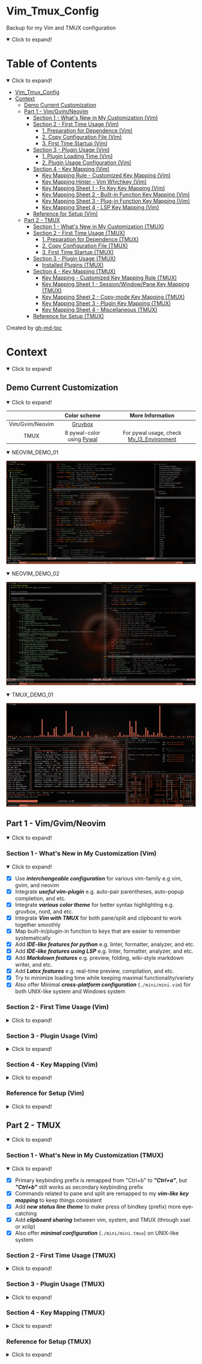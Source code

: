 # Vim_Tmux_Config
Backup for my Vim and TMUX configuration

<details open>
<summary>Click to expand!</summary>

# Table of Contents
<details open>
<summary>Click to expand!</summary>

* [Vim_Tmux_Config](#vim_tmux_config)
* [Context](#context)
   * [Demo Current Customization](#demo-current-customization)
   * [Part 1 - Vim/Gvim/Neovim](#part-1---vimgvimneovim)
      * [Section 1 - What's New in My Customization (Vim)](#section-1---whats-new-in-my-customization-vim)
      * [Section 2 - First Time Usage (Vim)](#section-2---first-time-usage-vim)
         * [1. Preparation for Dependence (Vim)](#1-preparation-for-dependence-vim)
         * [2. Copy Configuration File (Vim)](#2-copy-configuration-file-vim)
         * [3. First Time Startup (Vim)](#3-first-time-startup-vim)
      * [Section 3 - Plugin Usage (Vim)](#section-3---plugin-usage-vim)
         * [1. Plugin Loading Time (Vim)](#1-plugin-loading-time-vim)
         * [2. Plugin Usage Configuration (Vim)](#2-plugin-usage-configuration-vim)
      * [Section 4 - Key Mapping (Vim)](#section-4---key-mapping-vim)
         * [Key Mapping Rule - Customized Key Mapping (Vim)](#key-mapping-rule---customized-key-mapping-vim)
         * [Key Mapping Hinter - Vim Whichkey (Vim)](#key-mapping-hinter---vim-whichkey-vim)
         * [Key Mapping Sheet 1 - Fn Key Key Mapping (Vim)](#key-mapping-sheet-1---fn-key-key-mapping-vim)
         * [Key Mapping Sheet 2 - Built-in Function Key Mapping (Vim)](#key-mapping-sheet-2---built-in-function-key-mapping-vim)
         * [Key Mapping Sheet 3 - Plug-in Function Key Mapping (Vim)](#key-mapping-sheet-3---plug-in-function-key-mapping-vim)
         * [Key Mapping Sheet 4 - LSP Key Mapping (Vim)](#key-mapping-sheet-4---lsp-key-mapping-vim)
      * [Reference for Setup (Vim)](#reference-for-setup-vim)
   * [Part 2 - TMUX](#part-2---tmux)
      * [Section 1 - What's New in My Customization (TMUX)](#section-1---whats-new-in-my-customization-tmux)
      * [Section 2 - First Time Usage (TMUX)](#section-2---first-time-usage-tmux)
         * [1. Preparation for Dependence (TMUX)](#1-preparation-for-dependence-tmux)
         * [2. Copy Configuration File (TMUX)](#2-copy-configuration-file-tmux)
         * [3. First Time Startup (TMUX)](#3-first-time-startup-tmux)
      * [Section 3 - Plugin Usage (TMUX)](#section-3---plugin-usage-tmux)
         * [Installed Plugins (TMUX)](#installed-plugins-tmux)
      * [Section 4 - Key Mapping (TMUX)](#section-4---key-mapping-tmux)
         * [Key Mapping - Customized Key Mapping Rule (TMUX)](#key-mapping---customized-key-mapping-rule-tmux)
         * [Key Mapping Sheet 1 - Session/Window/Pane Key Mapping (TMUX)](#key-mapping-sheet-1---sessionwindowpane-key-mapping-tmux)
         * [Key Mapping Sheet 2 - Copy-mode Key Mapping (TMUX)](#key-mapping-sheet-2---copy-mode-key-mapping-tmux)
         * [Key Mapping Sheet 3 - Plugin Key Mapping (TMUX)](#key-mapping-sheet-3---plugin-key-mapping-tmux)
         * [Key Mapping Sheet 4 - Miscellaneous (TMUX)](#key-mapping-sheet-4---miscellaneous-tmux)
      * [Reference for Setup (TMUX)](#reference-for-setup-tmux)

Created by [gh-md-toc](https://github.com/ekalinin/github-markdown-toc)

</details>

# Context
<details open>
<summary>Click to expand!</summary>

## Demo Current Customization
<details open>
<summary>Click to expand!</summary>

|                 | Color scheme                                                     | More Information                                                                           |
| :-------------: | :--------------------------------------------------------------: | :----------------------------------------------------------------------------------------: |
| Vim/Gvim/Neovim | [Gruvbox](https://github.com/morhetz/gruvbox)                    |                                                                                            |
| TMUX            | 8 pywal-color using [Pywal](https://github.com/dylanaraps/pywal) | For pywal usage, check [My_I3_Environment](https://github.com/JordanWu1997/I3_Sway_Config) |

<details open>
<summary>NEOVIM_DEMO_01</summary>

![alt text](./demo/NEOVIM_DEMO_01.png "Title")

</details>

<details open>
<summary>NEOVIM_DEMO_02</summary>

![alt text](./demo/NEOVIM_DEMO_02.png "Title")

</details>

<details open>
<summary>TMUX_DEMO_01</summary>

![alt text](./demo/TMUX_DEMO_01.png "Title")

</details>
</details>

## Part 1 - Vim/Gvim/Neovim
<details open>
<summary>Click to expand!</summary>

### Section 1 - What's New in My Customization (Vim)
<details open>
<summary>Click to expand!</summary>

- [x] Use **_interchangeable configuration_** for various vim-family e.g vim, gvim, and neovim
- [x] Integrate **_useful vim-plugin_** e.g. auto-pair parentheses, auto-popup completion, and etc.
- [x] Integrate **_various color theme_** for better syntax highlighting e.g. gruvbox, nord, and etc.
- [x] Integrate **_Vim with TMUX_** for both pane/split and clipboard to work together smoothly
- [x] Map built-in/plugin-in function to keys that are easier to remember systematically
- [x] Add **_IDE-like features for python_** e.g. linter, formatter, analyzer, and etc.
- [x] Add **_IDE-like features using LSP_** e.g. linter, formatter, analyzer, and etc.
- [x] Add **_Markdown features_** e.g. preview, folding, wiki-style markdown writer, and etc.
- [x] Add **_Latex features_** e.g. real-time preview, compilation, and etc.
- [x] Try to minimize loading time while keeping maximal functionality/variety
- [x] Also offer Minimal **_cross-platform configuration_** (`./mini/mini.vim`) for both UNIX-like system and Windows system

</details>

### Section 2 - First Time Usage (Vim)
<details>
<summary>Click to expand!</summary>

#### 1. Preparation for Dependence (Vim)

1. Common Requirement
- __Git__ [for plugin installation]
    ```bash
    #\ For Fedora
    dnf install git
    ```
- __Curl__ [for plugin manager setup]
    ```bash
    #\ For Fedora
    dnf install curl
    ```

2. Requirement for Diverse Vim
- __Vim__
    - version >= __7.0__
    - clipboard option is on (+clipboard) [for sharing system clipboard]
    - python3 option is on (+python3/dyn) [for python completion]
    ```bash
    #\ Check vim version and other options
    vim --version
    ```
- __Gvim__
    - version >= __7.0__
    - gvim already shipped with clipboard and python3 options
    ```bash
    #\ Check gvim version and other options
    vim --version
    ```
- __Neovim__
    - version >= __0.4__
    - neovim already shipped with clipboard and python3 options
    ```bash
    #\ Check nvim version and other options
    nvim --version
    ```
3. Requirement for Python Completion
- __ipython__ (version >= __7.20__) [python consoler]
    ```bash
    #\ Python3
    pip install ipython
    ```
- __jedi__ for jedi [python code analyzer]
    ```bash
    #\ Python3
    pip install jedi
    ```
- __pynvim__ for deoplete neovim plugin usage [python code analyzer]
    ```bash
    #\ Python3
    pip install pynvim
    ```

4. Requirements for Basic Latex Compilation
- __texlive__ [latex suite]
    ```bash
    #\ For Fedora
    dnf install texlive-scheme-basic
    ```

5. Requirements for Latex/Markdown Viewer
- __Web browser with markdown extension__ (e.g. google-chrome, Firefox, and etc.) [for markdown preview]
    ```bash
    #\ For Fedora
    dnf install firefox
    ```
- __PDF viewer__ (e.g. zathura, Okular) [for latex preview]
    ```bash
    #\ For Fedora
    dnf install zathura*
    ```

#### 2. Copy Configuration File (Vim)
- __Vim/Gvim__
    1. copy `vimrc` to `$HOME` (current user's home)
    2. rename `vimrc` to `.vimrc`
    ```bash
    cp vimrc $HOME/.vimrc
    ```
- __Neovim__
    1. copy `vimrc` to `$HOME/.config/nvim` (create one if not exists)
    2. rename `vimrc` to `init.vim`
    ```bash
    mkdir -p $HOME/.config/nvim
    cp vimrc $HOME/.config/nvim/init.vim
    ```

#### 3. First Time Startup (Vim)
- Following installation should start automatically at the first time startup
    1. vim-plug (plug manager) installation via __curl__
        - If not working, try manually install vim-plug (also within this repository)
            ```bash
            #For vim/gvim
            cp -r vim/autoload $HOME/.vim
            #For neovim
            cp -r vim/autoload $HOME/.config/nvim
            ```
    2. vim plugin installation via __vim-plug__
        - If not working, try manually install vim-Plug
            ```bash
            #In vim command line mode
            :Pluginstall
            ```

</details>

### Section 3 - Plugin Usage (Vim)
<details>
<summary>Click to expand!</summary>

#### 1. Plugin Loading Time (Vim)
- Enable too much plugins may slow down your vim. You can check your loading time with following command
- For managing plugins enable/disable, see next section (Plugin usage configuration)
```bash
#For vim/gvim
vim --startuptime /tmp/startup.log FILE_TO_TEST +q && vim /tmp/startup.log
#For neovim
vim --startuptime /tmp/startup.log FILE_TO_TEST +q && vim /tmp/startup.log
```

#### 2. Plugin Usage Configuration (Vim)
for more details, check sections in vimrc

- Plugin usage can be configured in the first section of vimrc
    ```vim
    " ============================================================================
    " Vim and Neovim settings
    " ============================================================================
    " Select vim-plug to load, set GUI color (real color) support, and etc.
    " Assign 0 to disable plug option
    ```
- Detect using neovim or not (automatic detection)
    - Neovim is better for loading tons of plugins
    - Neovim configuration path is different from vim
    - If using vim, `vim-hug-neovim-rpc` plug will be loaded to bridge vim and neovim
    ```vim
    " Use vim or neovim (Auto-detect)
    let USING_NEOVIM = has('nvim')
    let USING_VIM = !USING_NEOVIM
    ```
- Check if using vim 8.0 or higher
    - If vim version is less than 8.0, some function is not available (e.g. terminal)
    - Required for
        - [Built-in] terminal mode
        - [Plug-in] vim-polyglot (multi-language support)
        - [Plug-in] ale (multi-languages syntax highlight)
    ```vim
    " Check if vim version >= 8.0 (also for neovim >= 0.5)
    let USING_VIM8 = 1
    ```
- Customize vim color scheme
    - For fancy symbol support, nerd font is needed (check https://github.com/ryanoasis/nerd-fonts )
    - For pywal theme support, pywal is needed (check https://github.com/dylanaraps/pywal ),
      also remember to change the directory path to your $HOME/.cache/wal
    ```vim
    " Customize vim theme (Include colorscheme and statusline)
    let USING_CUSTOMIZED_THEME = 1
    " Fancy symbols (Mainly affect lightline and nerdtree icon)
    let USING_FANCY_SYMBOLS = 1
    " Wal theme support (Xresources colortheme support, check pywal)
    "let USING_WAL_THEME = isdirectory('/home/jordankhwu/.cache/wal')
    let USING_WAL_THEME = 0
    ```
- Extra vim-plug
    - Extra plug for productivity (or enhance vim-built in function)
    - Including
        - [Plug-in] goyo (distraction-free editor)
        - [Plug-in] limelight (light-off with goyo)
        - [Plug-in] vim-startify (start page for empty buffer)
        - [Plug-in] vimwiki (markdown wiki in vim)
        - [Plug-in] yankring (clipboard history)
        - [Plug-in] vim-peekaboo (vim register viewer/manager)
        - [Plug-in] vim-markbar (vim mark viewer/manager)
        - [Plug-in] vim-easymotion (physical movement)
        - [Plug-in] AutoComplPop (auto completion pop-up)
        - [Plug-in] FixedTaskList (find TODO tag in vim)
        - [Plug-in] vim-hexokinase (hex color code color highlight support)
    ```vim
    " Extra vim-plug (Include easymotion, yankring, autocolpop, and etc.)
    let USING_EXTRA_PLUG = 1
    ```
- Coding tool vim-plug
    - Tools for coding, git, language syntax highlight
    - Including
        - [Plug-in] vim-polyglot (multi-language support)
        - [Plug-in] ale (multi-language syntax highlight)
        - [Plug-in] neoformat (code formatter)
        - [Plug-in] rainbow (pair bracket highlight)
        - [Plug-in] indentLine (indent line indicator)
        - [Plug-in] vim-indent-guides (indent highlight)
        - [Plug-in] vim-indent-object (add indent object to vim)
        - [Plug-in] vim-visual-multi (multiple cursors)
        - [Plug-in] vim-fugitive (git toolbox)
        - [Plug-in] vim-gitgutter (git diff highlight)
    ```vim
    " Coding tools vim-plug (Include syntax support, git function, and etc.)
    let USING_CODING_TOOL_PLUG = 1
    ```
- Python completion vim-plug
    - Tools for python completion
    - Requirements must be satisfied (check python completion preparation at the first session)
    - Including
        - [Plug-in] nvim-yarp (yet another remote plugin framework for neovim)
        - [Plug-in] vim-hug-neovim-rpc (plugin bridge from neovim to vim)
        - [Plug-in] deoplete-jedi (python completion)
        - [Plug-in] jedi-vim (definition and feature finder)
    ```vim
    " Python Completion (Use deoplete and jedi, neovim is recommended to be used)
    let USING_PYTHON_COMPLETION = 1
    " Python that used to install jedi, pynvim and python packages for completion
    let PYTHON_FOR_COMPLETION = '/usr/bin/python'
    ```
- Python skeleton file
    - Add preset python skeleton file for new created `.py` python file
    - If you use different skeleton file, please change `s:PYTHON_SKELETON` variable
    ```vim
    " Add python skeleton file for new created .py python file
    let USING_PYTHON_SKELETON = 1
    " Python Skeleton file
    let s:PYTHON_SKELETON = '$HOME/Desktop/Vim_Tmux_Config/share/skeleton.py'
    ```
- GUI support
    - Functions for external GUI software
    - Requires
        - Latex previewer
        - Markdown previewer
    ```vim
    " Support of external GUI software (e.g. Okular, Google-chrome, and etc.)
    let USING_GUI_SOFTWARE = 1
    " Web browser for markdown preview
    let WEBBROWSER = 'brave-browser'
    ```

</details>

### Section 4 - Key Mapping (Vim)
<details>
<summary>Click to expand!</summary>

#### Key Mapping Rule - Customized Key Mapping (Vim)
<details open>
<summary>Click to expand!</summary>

> _1. Key Mapping should not be much different from the original VIM_
- To make life easier instead of filled up with bloated key mapping
> _2. Every function (motion) should start with a leader key for most of time_
- To prevent conflict with built-in hotkey or other program hotkeys
- In this configuration, leader key is __SPACE__ key
> 3. _Key mapping should be related to the name of the function_
- Make it easier to remember or connect with configuration
- e.g. "wrap toggle" function is mapped to `[Space]`+`[w]`+`[p]`

</details>

#### Key Mapping Hinter - Vim Whichkey (Vim)
<details open>
<summary>Click to expand!</summary>

- Most leader key related key mapping is mapped by which-key plugins which will show useful hints when leader key
and following keys are pressed. Table below includes some frequently used key mappings.

| `[LK]` + | Function    | Description     |
| :------: | :---------: | :-------------: |
| `a`      | Arg         | Built-in arg    |
| `b`      | Buffer      | Built-in buffer |
| `c`      | Commenter   | Commenter       |
| `d`      | Diff        | Built-in diff   |
| `e`      | Ale         | Linter          |
| `f`      | Fzf         | File-browser    |
| `g`      | Git         | Git             |
| `m`      | Mark/Manual | Built-in mark   |
| `p`      | Python      | Python          |
| `s`      | Spell       | Built-in spell  |
| `t`      | Tab         | Built-in tab    |
| `w`      | Vim-wiki    | Note-taking     |
| `y`      | Yank        | Yank manager    |
| `s`+`l`  | Statusline  | Status line     |
| `c`+`s`  | Colorscheme | Color scheme    |

</details>

#### Key Mapping Sheet 1 - Fn Key Key Mapping (Vim)
<details>
<summary>Click to expand!</summary>

1. Function Key Key Mapping

| VIM-Mode | Key Mapping      | Function                        | Description                      | Note                                              |
| :------: | :--------------: | :-----------------------------: | :------------------------------: | :-----------------------------------------------: |
| N/V      | `[F1]`           | Vim help page                   | Vim help page (help.txt)         | Built-in function                                 |
| N/V      | `[F3]`           | Toggle NerdTree                 | On/Off NerdTree plugin           |                                                   |
| N/V      | `[LK]`+`[F3]`    | NerdTree current file           | Show current file location       |                                                   |
| N/V      | `[F4]`           | Toggle Tagbar                   | On/Off Tagbar plugin             |                                                   |
| N/V      | `[LK]`+`[F4]`    | Markdown/Latex previewer        | Open external Viewer             | Only for .md or .tex file                         |
| N/V      | (`[LK]`)+`[F5]`  | Toggle (Rel)/Abs line number    | On/Off rel/abs line number       |                                                   |
| N/V      | `[F6]`           | Toggle fold column (short-4)    | On/Off fold column (short-4)     | For easier code fold visualization                |
| N/V      | `[LK]`+`[F6]`    | Toggle fold column (long-8)     | On/Off fold column (long-8)      | For easier code fold visualization                |
| N/V      | `[F7]`           | Toggle show line border         | On/Off highlight 79th character  | VIM recommends at most 78 characters for one line |
| N/V      | `[LK]`+`[F7]`    | Toggle show line border         | On/Off highlight 79th column     | VIM recommends at most 78 characters for one line |
| N/V      | `[F8]`           | Toggle highlight comment        | On/Off highlight code comment    | Assign brighter color to comment to highlight it  |
| N/V      | `[LK]`+`[F8]`    | Toggle highlight fold           | On/Off highlight  vim fold       | Assign brighter color to comment to highlight it  |
| N/V      | `[F9]`           | Toggle indent highlight (line)  | On/Off indent highlight (line)   |                                                   |
| N/V      | `[LK]`+`[F9]`    | Toggle indent highlight (block) | On/Off indent highlight (block)  |                                                   |
| N/V      | (`[LK]`)+`[F10]` | (Load)/Save vim layout          | Load/Save vim layout             | Including pane split, folds, and etc.             |
| N/V      | (`[LK]`)+`[F11]` | (Off)/On synchronized cursor    | Off/On synchronized cursor       | Need to execute in every panes to synchronize     |
| N/V      | (`[LK]`)+`[F12]` | (Exit)/Enter terminal mode      | Exit/Enter terminal mode         |                                                   |

</details>

#### Key Mapping Sheet 2 - Built-in Function Key Mapping (Vim)
<details>
<summary>Click to expand!</summary>

1. Arg/Buffer/Tab Key Mapping

| VIM-Mode | Key Mapping                    | Function                        | Description                | Note                                               |
| :------: | :----------------------------: | :-----------------------------: | :------------------------: | :------------------------------------------------: |
| N/V      | `[LK]`+`[b]`+`[a/d/e]`         | Add/Delete/Edit new buffer      | Add/Delete/Edit new buffer | Here b for (b)uffer. Edit action will switch focus |
| N/V      | `[LK]`+`[b]`+`[n/p]`           | Go to next/prev buffer          | Go to next/prev buffer     |                                                    |
| N/V      | `[LK]`+`[a]`+`[a/d/e]`         | Add/Delete/Edit current to args | Add/Delete current to args | Here a for (a)rg. Edit action will switch focus    |
| N/V      | `[LK]`+`[a]`+`[n/p]`           | Go to next/prev arg             | Go to next/prev arg        |                                                    |
| N/V      | `[LK]`+`[t]`+`[a/d/e]`         | Add/Delete/Edit new tab         | Add/Delete new tab         | Here f for (t)ab. Edit action will switch focus    |
| N/V      | `[LK]`+`[t]`+`[n/p]`           | Go to next/prev tab             | Go to next/prev tab        |                                                    |
| N/V      | `[LK]`+`[t]`+`[Shift]`+`[n/p]` | Move tab to next/prev tab       | Move tab to next/prev tab  |                                                    |

2. Split/Window Key Mapping

| VIM-Mode | Key Mapping                          | Function                          | Description                        | Note                                                        |
| :------: | :----------------------------------: | :-------------------------------: | :--------------------------------: | :---------------------------------------------------------: |
| N/V      | `[Ctrl]`+`[w]`+`[s/v]`               | Add new split Horizontal/Vertical | Add new split Horizontal/Vertical  |                                                             |
| N/V      | `[Ctrl]`+`[h/j/k/l]`                 | Move between vim splits           | Move between splits (L/D/U/R)      | With plugin, you can move between TMUX panes and VIM splits |
| N/V      | `[Ctrl]`+`[w]`+`[h/j/k/l]`           | Move between vim splits           | Move between splits (L/D/U/R)      |                                                             |
| N/V      | `[Ctrl]`+`[w]`+`[Shift]`+`[h/j/k/l]` | Move current split (L/D/U/R)      | Move current split (L/D/U/R)       |                                                             |
| N/V      | `[Ctrl]`+`[w]`+`[Shift]`+`[t]`       | Move current split to new tab     | Move current split to new tab      |                                                             |
| N/V      | `[Alt]`+`[h/j/k/l]`                  | Resize current split size         | Resize current split size          |                                                             |
| N/V      | `[Ctrl]`+`[w]`+`[=]`                 | Re-split splits equally           | Re-split splits equally            | Here =(equal sign) for equally split                        |
| N/V      | `[LK]`+`[r]`+`[1/2]`                 | Resize current split to 10/20rows | Resize current split to 10/20 rows | For VIM terminal pane resize                                |

3. Code Folding Key Mapping

| VIM-Mode | Key Mapping             | Function                     | Description                              | Note         |
| :------: | :---------------------: | :--------------------------: | :--------------------------------------: | :----------: |
| N/V      | (`[LK]`)+`[F10]`        | Load/Save layout and folding | Load/Save current split and code folding |              |
| N/V      | `[z]`+`[k/j]`           | Go to Prev/Next folding      | Go to Prev/Next folding                  | Vim built-in |
| N/V      | `[z]`+`[o/c]`           | Open/Close current folding   | Open/Close current folding               | Vim built-in |
| N/V      | `[z]`+`[Shift]`+`[r/m]` | Show/Close all foldings      | Show/Close all foldings                  | Vim built-in |
| V        | `[Shift]`+`[k/j]`       | Move selection block up/down | Move selection block up/down             |              |

4. Diff Mode Key Mapping

| VIM-Mode | Key Mapping          | Function                           | Description                        | Note                                        |
| :------: | :------------------: | :--------------------------------: | :--------------------------------: | :-----------------------------------------: |
| N/V      | `[LK]`+`[d]`+`[s/v]` | Add diff split Horizontal/Vertical | Add diff split Horizontal/Vertical |                                             |
| N/V      | `[Lk]`+`[d]`+`[j/k]` | Jump to next/prev diff             | Jump to next/prev diff             |                                             |
| N/V      | `[Lk]`+`[d]`+`[g]`   | Get diff from neighbor pane        | Get diff from neighbor pane        | Recommend to use with visual mode selection |
| N/V      | `[Lk]`+`[d]`+`[p]`   | Put diff to neighbor pane          | Put diff to neighbor pane          | Recommend to use with visual mode selection |
| N/V      | `[Lk]`+`[d]`+`[u]`   | Update diff                        | Update diff                        |                                             |

5. Spell Mode Key Mapping

| VIM-Mode | Key Mapping              | Function                                   | Description                                | Note                              |
| :------: | :----------------------: | :----------------------------------------: | :----------------------------------------: | :-------------------------------: |
| N/V      | `[LK]`+`[s]`+`[l]`       | Toggle spell mode                          | Toggle spell mode                          | Here sl for (s)pel(l)             |
| N/V      | `[LK]`+`[s]`+`[j/k]`     | Jump to next/prev bad word                 | Jump to prev/next bad word                 |                                   |
| N/V      | `[LK]`+`[s]`+`[a]`+`[g]` | Add word to good word list spell mode      | Add word to good word list spell mode      | Here a for (a)dd, g for (g)ood    |
| N/V      | `[LK]`+`[s]`+`[r]`+`[g]` | Remove word from good word list spell mode | Remove word from good word list spell mode | Here r for (r)emove, g for (g)ood |
| N/V      | `[LK]`+`[s]`+`[a]`+`[b]` | Add word to bad word list spell mode       | Add word to bad word list spell mode       | Here a for (a)dd, b for (b)ad     |
| N/V      | `[LK]`+`[s]`+`[r]`+`[b]` | Remove word from bad word list spell mode  | Remove word from bad word list spell mode  | Here r for (r)emove, b for (b)ad  |

6. Quickfix/Location List Key Mapping

| VIM-Mode | Key Mapping              | Function                                | Description                                 | Note                                 |
| :------: | :----------------------: | :-------------------------------------: | :-----------------------------------------: | :----------------------------------: |
| N        | `[LK]`+`[q/e]`+`[g]`     | call built-in vimgrep/lvimgrep function | search like grep and store results in lists |                                      |
| N        | `[LK]`+`[q/e]`+`[o]`     | toggle quickfix/location list pane      | toggle quickfix/location list pane          | built-in: copen/cclose, lopen/lclose |
| N        | `[LK]`+`[q/e]`+`[j/k]`   | go to next/prev quickfix/location item  | go to next/prev quickfix/location item      | built-in: cnext/cprev, lnext/lprev   |
| N        | `[LK]`+`[q]`+`[d]`       | call cdo for items in quickfix list     | call cdo for items in quickfix list         | like argdo, bdo for args and buffers |

7. Miscellaneous Function Key Mapping

| VIM-Mode | Key Mapping          | Function                          | Description                       | Note                                       |
| :------: | :------------------: | :-------------------------------: | :-------------------------------: | :----------------------------------------: |
| I        | `[k]`+`[j]`          | Esc (escape form insert mode)     | Esc (escape form insert mode)     |                                            |
| N/V      | `[Shift]`+`[k]`      | Search current word in manual     | Search current word in manual     |                                            |
| N/V      | `[Alt]`+`[/]`        | Toggle search highlight           | On/Off search highlight           |                                            |
| N/V      | `[LK]`+`[w]`+`[p]`   | Toggle line wrap                  | On/Off line wrap                  | Here wp for (w)ra(p)                       |
| N/V      | `[LK]`+`[c]`+`[l]`   | Toggle list characters show-up    | On/Off list characters show-up    | Here cl for (c)haracter (l)ist             |
| N/V      | `[LK]`+`[m]`+`[k]`   | Show all vim marks                | Show all vim marks                | Here mk for (m)ar(k)                       |
| N/V      | `[LK]`+`[r]`+`[r]`   | Show all vim registers            | Show all vim registers            | Here re for (r)egiste(r)                   |
| N/V      | `[LK]`+`[a]`+`[b]`   | Show all vim abbreviates          | Show all vim abbreviates          | Here ab for (a)(b)breviate                 |
| N/V      | `[LK]`+`[c]`+`[h/v]` | Toggle Horizontal/Vertical cursor | On/Off Horizontal/Vertical cursor |                                            |
| N/V      | `[LK]`+`[g]`+`[o/i]` | Show all cursor jump              | Show all cursor jump              | `[g/Ctrl]`+`[o/i]` jump backwards/forwards |
| N/V      | `[LK]`+`[g]`+`[;/,]` | Show all file change              | Show all file change              | `[g]`+`[;/,]` go to earlier/later change   |

</details>

#### Key Mapping Sheet 3 - Plug-in Function Key Mapping (Vim)
<details>
<summary>Click to expand!</summary>

1. File/Code Browsing Key Mapping
- Note: Fzf is needed for file browsing

| VIM-Mode | Key Mapping                     | Function                              | Description                           | Note                                    |
| :------: | :-----------------------------: | :-----------------------------------: | :-----------------------------------: | :-------------------------------------: |
| N/V      | `[F3]`                          | Nerdtree Current Files                | Show current file location            |                                         |
| N/V      | `[LK]`+`[F3]`                   | Toggle Nerdtree                       | On/Off NerdTree plugin                |                                         |
| N        | `[s/v]`                         | Open file in split/vsplit pane        | Open file in split/vsplit pane        | In NERDTree pane                        |
| N        | (`[Shift]`)+`[t]`               | Open file in new tab (silently)       | Open file in new tab (silently)       | In NERDTree pane                        |
| N        | `[g]`+`[s/v]`                   | Preview file in split/vsplit pane     | Preview file in split/vsplit pane     | In NERDTree pane                        |
| N        | `[c]`+`[d]`                     | Change pwd to selected location       | Change pwd to selected location       | In NERDTree pane                        |
| N        | `[Shift]`+`[c]`+`[Shift]`+`[d]` | Change tree root to selected location | Change tree root to selected location | In NERDTree pane                        |
| N        | (`[Shift]`)+`[o/x]`             | Open/Close folds (recursively)        | Open/Close folds (recursively)        | In NERDTree pane                        |
| N/V      | `[LK]`+`[u]`+`[t]`              | Toggle Undotree                       | On/Off Undotree (visualizer) plugin   | Vim built-in undotree visualizer        |
| N/V      | `[LK]`+`[F4]`                   | Toggle Tagbar                         | On/Off Tagbar plugin                  |                                         |
| N        | `[p]`                           | Preview tags within Tagbar            | Preview tags within Tagbar            | In Tagbar pane                          |
| N        | `[d]`                           | Show definition of tags               | Show definition of tags               | In Tagbar pane                          |
| N        | `[o]`                           | Toggle folds                          | Toggle folds                          | In Tagbar pane                          |
| N        | `[LK]`+`[f]`+`[f]`+`[s]`        | List files under input directory      | List files under input directory      |                                         |
| N        | `[LK]`+`[f]`+`[l]`+`[c]`        | Locate files matched input            | Locate files matched input name       | Use system locate command               |
| N        | `[LK]`+`[f]`+`[r]`+`[g]`        | Find files with input pattern         | Find files matched input pattern      | Use system ripgrep command              |
| N        | `[LK]`+`[f]`+`[f]`+`[t]`        | Select file type for current file     | Select file type for current file     |                                         |
| N        | `[LK]`+`[f]`+`[c]`+`[d]`        | Show all command in vim now　         | Show all command in vim now           | 　                                      |
| N        | `[LK]`+`[f]`+`[n]`+`[m]`        | Show all normal mode mapping          | Show all normal mode mapping          |                                         |
| N        | `[LK]`+`[f]`+`[h]`+`[t]`        | Show all helptags in vim-help         | Show all helptags in vim-help         |                                         |
| N        | `[LK]`+`[f]`+`[q]`+`[f]`        | Show build-in quickfix list           | Show build-in quickfix list           | vim quickfix list                       |
| N        | `[LK]`+`[f]`+`[l]`+`[l]`        | Show build-in location list           | Show build-in location list           | vim location list                       |
| N        | `[LK]`+`[f]`+`[c]`+`[l]`        | Show build-in change list             | Show build-in change list             | `./vim/patch/fzf_patch.vim` is required |
| N        | `[LK]`+`[f]`+`[j]`+`[l]`        | Show build-in jump list               | Show build-in jump list               | `./vim/patch/fzf_patch.vim` is required |

2. Python Coding Key Mapping
- Note: Jedi is needed for python code analysis (Check https://github.com/davidhalter/jedi )
- Note: All below functions only work in .py files

| VIM-Mode | Key Mapping                  | Function                      | Description                       | Note                            |
| :------: | :--------------------------: | :---------------------------: | :-------------------------------: | :-----------------------------: |
| N/V      | `[Shift]`+`[k]`              | Search current word in doc    | Search current word in python doc |                                 |
| N/V      | `[LK]`+`[p]`+`[n]`           | Find current word occurrences | Find current word occurrences     | Here p for (p)ython             |
| N/V      | `[LK]`+`[p]`+`[a]`           | Find current word assignment  | Find current word assignment      |                                 |
| N/V      | `[LK]`+`[p]`+`[d]`           | Show current word definition  | Show current word definition      |                                 |
| N/V      | `[LK]`+`[p]`+`[m]`           | Show current word init.py     | Show current word init.py         |                                 |
| N/V      | `[LK]`+`[p]`+`[Shift]`+`[m]` | Show input module init.py     | Show input module init.py         |                                 |
| N        | `[LK]`+`[p]`+`[i]`           | Run import module formatter   | Run isort formatter (for modules) | isort needs to be installed     |
| N        | `[LK]`+`[p]`+`[y]`           | Run code formatter            | Run yapf formatter (for formats)  | pyment needs to be installed    |
| N/V      | `[LK]`+`[p]`+`[t]`+`[d]`     | Run pyment (default: reST)    | Run pyment (default: reST)        | pyment needs to be installed    |
| N/V      | `[LK]`+`[p]`+`[t]`+`[g]`     | Run pyment (google)           | Run pyment (google style)         | pyment needs to be installed    |
| N/V      | `[LK]`+`[p]`+`[t]`+`[j]`     | Run pyment (javadoc)          | Run pyment (javadoc style)        | pyment needs to be installed    |
| N/V      | `[LK]`+`[p]`+`[t]`+`[n]`     | Run pyment (numpydoc)         | Run pyment (numpydoc style)       | pyment needs to be installed    |
| N/V      | `[LK]`+`[p]`+`[b]`           | Insert pdb trace start        | Insert pdb trace start            | pdb is python built-in debugger |
| N/V      | `[LK]`+`[p]`+`[Shift]`+`[b]` | Run pdb in new terminal pane  | Run pdb in new terminal pane      | pdb is python built-in debugger |

3. Miscellaneous Function Key Mapping
- Useful tool (Note: startup by default)

| VIM-Mode | Key Mapping                        | Function                        | Description                           | Note                      |
| :------: | :--------------------------------: | :-----------------------------: | :-----------------------------------: | :-----------------------: |
| N/V      | `[LK]`+`[c]`+`[c/y]`               | Comment (and copy) current line | Comment (and copy) current line       | NerdCommenter             |
| N/V      | `[LK]`+`[c]`+`[u]`                 | Uncomment current line          | Uncomment current line                | NerdCommenter             |
| N/V      | `[LK]`+`[Shift]`+`["]`             | Select vim pane                 | Select vim pane in tabs and splits    | vim-choosewin             |
| N/V      | `[LK]`+`[z]`                       | Toggle maximize current split   | On/Off maximize current split         | vim-maximizer             |
| N/V      | `[Ctrl]`+`[w]`+`[z]`               | Toggle maximize current split   | On/Off maximize current split         | vim-maximizer             |
| N/V      | `[y]`+`[s]`+`[a]`+`[w]`+`["]`      | Add wrapped quotation/bracket   | From word to "word"                   | vim-surrounder            |
| N/V      | `[d]`+`[s]`+`[a]`+`[w]`+`["]`      | Del wrapped quotation/bracket   | From "word" to word                   | vim-surrounder            |
| N/V      | `[c]`+`[s]`+`[']`+`["]`            | Change quotation/bracket        | From 'word' to "word"                 | vim-surrounder            |
| N/V/I    | `[LK]`+`[`]`                       | Toggle auto-completion pop-up   | On/Off auto-completion pop-up         | autocomplpop              |
| N/V/I    | `[Alt]`+`[']`                      | Toggle auto-pair                | On/Off auto-pair quotation/bracket    | auto-pairs                |
| N/V/I    | `[Alt]`+`[;]`                      | Jump to next pairs              | Jump to next paired quotation/bracket | auto-pairs                |
| I        | `[Alt]`+`[w]`                      | Auto-pair fastwrap              | Auto-pair fastwrap current pairs      | Example: ()test -> (test) |
| N/V      | `[LK]`+`[c]`+`[w]`                 | Highlight current word          | Highlight current word and its twins  | vim-current-word          |
| N        | `[LK]`+`[w]`+`[Shift]`+`[i]`       | Open vimwiki index page         | Open vimwiki index page               | vimwiki                   |
| N        | `[LK]`+`[w]`+`[d]`+`[Shift]`+`[i]` | Open vimwiki diary index page   | Open vimwiki diary index page         | vimwiki                   |

- Extra plug (Note: "let using_extra_plug = 1" must be set in vimrc)

| VIM-Mode | Key Mapping        | Function                     | Description                  | Note           |
| :------: | :----------------: | :--------------------------: | :--------------------------: | :------------: |
| N        | `[LK]`+`[h/j/k/l]` | Quick move in four direction | Quick move in four direction | vim-easymotion |
| N        | `[LK]`+`[/]`       | Search and then move         | Search and then move         | vim-easymotion |
| N/V      | `[LK]`+`[y]`+`[s]` | Show yank history            | Show yank history            | yankring       |
| N/V      | `[y]`+`[n/p]`      | Paste next/prev clipped item | Paste next/prev clipped item | yankring       |
| N/V      | `[LK]`+`[g]`+`[y]` | Distraction-free mode        | Distraction-free mode        | goyo           |

- Coding tool (Note: "let using_coding_tool_plug = 1" must be set in vimrc)

| VIM-Mode | Key Mapping                           | Function                        | Description                                        | Note                                                          |
| :------: | :-----------------------------------: | :-----------------------------: | :------------------------------------------------: | :-----------------------------------------------------------: |
| N        | `[Alt]`+`[n]`                         | Enter visual-multi mode         | Enter visual-multi mode with selected word         | Press n to next word; q to ignore word, Q to erase word mark  |
| N        | `[Alt]`+`[a]`                         | Enter visual-multi mode         | Enter visual-multi mode with all selected word     | Press n to next word; q to ignore word, Q to erase word mark  |
| N        | `[Alt]`+`[Shift]`+`[j/k]`             | Add vertical multi-cursor       | Enter visual-multi mode and add vertical cursor    |                                                               |
| N/V      | `[LK]`+`[e]`+`[l]`                    | Toggle ALE                      | On/Off ALE                                         | Enabled at startup for code files. Here e for al(e)           |
| N/V      | `[LK]`+`[e]`+`[j/k]`                  | Go to Next/Prev ALE linter hint | Go to Next/Prev ALE linter hint                    | Here e for al(e)                                              |
| N/V      | `[LK]`+`[g]`+`[g]`                    | Toggle GitGutter                | On/Off GitGutter                                   | Disabled at startup                                           |
| N/V      | `[LK]`+`[g]`+`[h]`+`[s/l/n]`          | Toggle GitGutter highlight      | Toggle GitGutter highlight symbol/line/line number |                                                               |
| N/V      | `[LK]`+`[g]`+`[j/k]`                  | Go to Next/Prev git hunks       | Go to Next/Prev git hunks                          | Hunk means changed block                                      |
| N/V      | `[LK]`+`[g]`+`[Shift]`+`[p]`          | Hunk preview (before changed)   | Hunk preview (before changed)                      | Here p for (p)review                                          |
| N/V      | `[LK]`+`[g]`+`[Shift]`+`[f]`          | Fold all unchanged lines        | Fold all unchanged lines                           |                                                               |
| N/V      | `[LK]`+`[g]`+`[Shift]`+`[a]`          | Stage current hunk              | Stage current hunk (git add)                       | Here a for git (a)dd                                          |
| N/V      | `[LK]`+`[g]`+`[Shift]`+`[r]`          | Restore current hunk            | Restore current hunk (git restore)                 | Here r for git (r)estore                                      |
| N/V      | `[LK]`+`[g]`+`[s]`                    | Show status of current git repo | Show status of current git repo             | Here s for git (s)tatus                                       |
| N/V      | `[LK]`+`[g]`+(`[Shift]`)+`[d]`        | Git diff (all) unstaged files   | Git diff (all) unstaged files                      |                                                               |
| N/V      | `[LK]`+`[g]`+(`[Shift]`)+`[a]`        | Git add (all) unstaged files    | Git add (all) unstaged files                       |                                                               |
| N/V      | `[LK]`+`[g]`+(`[Shift]`)+`[c]`        | Git commit (all) staged files   | Git commit (all) staged files                      |                                                               |
| N/V      | `[LK]`+`[g]`+`[Shift]`+`[b]`          | Git blame current file          | Git blame current file                             |                                                               |

</details>

#### Key Mapping Sheet 4 - LSP Key Mapping (Vim)

<details>
<summary>Click to expand!</summary>

- LSP server management

| VIM-Mode | Key Mapping              | Function                  | Description                                   | Note                                         |
| :------: | :----------------------: | :-----------------------: | :-------------------------------------------: | :------------------------------------------: |
| N        | `[LK]`+`[s]`             | Show LSP server status    | Show LSP server status                        |                                              |
| N        | `[LK]`+`[Shift]`+`[m]`   | Manage LSP server         | Manage LSP server (install, remove, and etc.) |                                              |
| N        | `[LK]`+`[Shift]`+`[i]`   | Install LSP server        | Install LSP server for current filetype       |                                              |
| N        | `[LK]`+`[Shift]`+`[e/d]` | Enable/Disable LSP server | Enable/Disable LSP server                     | LSP is disabled by default to save resources |
| N        | `[LK]`+`[Shift]`+`[s/r]` | Stop/Reload LSP server    | Stop/Reload LSP server                        |                                              |
| N        | `[LK]`+`[f]`             | Run LSP formatter         | Run LSP formatter                             |                                              |

- LSP server tool

| VIM-Mode | Key Mapping        | Function                              | Description                                | Note                               |
| :------: | :----------------: | :-----------------------------------: | :----------------------------------------: | :--------------------------------: |
| N        | `[LK]`+`[e]`+`[e]` | Send LSP diagnostics to location list | Send LSP diagnostics to location list      |                                    |
| N        | `[LK]`+`[r]`+`[e]` | Rename variable across current file   | Rename current word across current file    |                                    |
| N        | `[Shift]`+`[k]`    | Show information in a hovering window | Show information in a hovering window      | Same as `[Shift]`+`[k]` in vim     |
| N        | `[[\]]`+`[g]`      | Go to previous/next LSP diagnostic    | Go to previous/next LSP diagnostic         | Includes warnings, errors and etc. |
| N        | `[g]`+`[d]`        | Go to current word definition         | Go to current word definition              |                                    |
| N        | `[g]`+`[i]`        | Go to current word implementation     | Go to current word implementation          | Not supported for python           |
| N        | `[g]`+`[t]`        | Go to current word type definition    | Go to current word type definition         | Not supported for python           |
| N        | `[g]`+`[r]`        | Find current word references          | Find current word references (occurrences) | Results are saved to quickfix list |
| N        | `[g]`+`[/]`        | Symbol search                         | Search variable, function, and etc.        |                                    |

</details>
</details>

### Reference for Setup (Vim)
<details>
<summary>Click to expand!</summary>

- http://fisadev.github.io/fisa-vim-config/
- http://nadypan.blogspot.com/2014/01/vim-fold.html
- http://www.viemu.com/a_vi_vim_graphical_cheat_sheet_tutorial.html
- https://ahuigo.github.io/b/vim/vim-var#/
- https://blog.gtwang.org/useful-tools/how-to-use-vim-as-a-hex-editor/
- https://factorpad.com/tech/vim-cheat-sheet.html#structure
- https://gist.github.com/EinfachToll/9071573
- https://github.com/amix/vimrc/blob/master/vimrcs/basic.vim
- https://github.com/junegunn/vim-plug
- https://github.com/learnbyexample/vim_reference/blob/master/vim_reference_guide.md
- https://github.com/mhinz/vim-galore
- https://github.com/ryanoasis/nerd-fonts/
- https://github.com/sbdchd/Neoformat
- https://github.com/shengjunlin/vimrc
- https://github.com/wsdjeg/vim-galore-zh_cn
- https://github.com/yangyangwithgnu/use_vim_as_ide
- https://krehwell.com/blog/Open%20Markdown%20Previewer%20Through%20Vim
- https://learnbyexample.github.io/curated_resources/vim.html
- https://learnvimscriptthehardway.stevelosh.com/chapters/24.html
- https://vim.rtorr.com/
- https://vim.wikia.com/wiki/Disable_beeping
- https://vimtricks.com/p/50-useful-vim-commands/
- https://www.youtube.com/watch?v=E-ZbrtoSuzw&t=1s

</details>
</details>

## Part 2 - TMUX
<details open>
<summary>Click to expand!</summary>

### Section 1 - What's New in My Customization (TMUX)
<details open>
<summary>Click to expand!</summary>

- [x] Primary keybinding prefix is remapped from "Ctrl+b" to **_"Ctrl+a"_**, but **_"Ctrl+b"_** still works as secondary keybinding prefix
- [x] Commands related to pane and split are remapped to my **_vim-like key mapping_** to keep things consistent
- [x] Add **_new status line theme_** to make press of bindkey (prefix) more eye-catching
- [x] Add **_clipboard sharing_** between vim, system, and TMUX (through xsel or xclip)
- [x] Also offer **_minimal configuration_** (`./mini/mini.tmux`) on UNIX-like system

</details>

### Section 2 - First Time Usage (TMUX)
<details>
<summary>Click to expand!</summary>

#### 1. Preparation for Dependence (TMUX)

1. Common Requirement
- __Git__ [for TMUX plugin manager setup]
```bash
#For Fedora
dnf install git
```
- __Powerline__ [powerline support for TMUX status line ]
```bash
#\ For Fedora
dnf install powerline
dnf install tmux-powerline
```

#### 2. Copy Configuration File (TMUX)
- version >= __2.0__
```bash
#Check TMUX version
tmux -V
```

1. Copy Configuration File
- __TMUX__
    1. copy `tmux.conf` to $HOME (current user's home)
    2. rename `tmux.conf` to `.tmux.conf`
    ```bash
    cp tmux.conf $HOME/.tmux.conf
    ```

#### 3. First Time Startup (TMUX)
- At first time startup, we need to install TMUX plugin manager, load configuration file and install plugins
    1. TMUX plugin manager (TPM) installation
    ```bash
    #In terminal
    git clone https://github.com/tmux-plugins/tpm $HOME/.tmux/plugins/tpm
    ```
    2. Load configuration file
    ```bash
    #Open TMUX in terminal
    tmux
    #In TMUX, press ctrl+b to enter command mode
    #In command mode
    source-file ~/.tmux.conf
    ```
    3. Install plugins
        - Press "Ctrl+Space", then "I"
        - Plugin manager should start installation automatically

</details>

### Section 3 - Plugin Usage (TMUX)
<details>
<summary>Click to expand!</summary>

#### Installed Plugins (TMUX)
- [Plug-in] tmux-prefix-highlight (prefix/mode indicator for status line)
- [Plug-in] tmux-pop (flash when change focus to different pane)
- [Plug-in] tmux-sidebar (nerdtree-like file tree for TMUX)
- [Plug-in] tmux-sessionist (make create/kill session ability easier to use)
- [Plug-in] tmux-resurrect (save TMUX layout, and restore after restart TMUX)
- [Plug-in] tmux-continuum (auto-save, auto-load for tmux-resurrect)
- [Plug-in] vim-tmux-navigator (move between vim and tmux pane seamlessly)
- [Plug-in] tmux-copycat (enhanced TMUX search)
- [Plug-in] tmux-yank (share TMUX clipboard with system clipboard)
- [Plug-in] tmux-open (open TMUX context easily in TMUX copy mode)
- [Plug-in] tmux-logging (logging and screen capturing for TMUX)
- [Plug-in] tmux-transient-status (TMUX statusline auto-hiding)

</details>

### Section 4 - Key Mapping (TMUX)
<details>
<summary>Click to expand!</summary>

#### Key Mapping - Customized Key Mapping Rule (TMUX)
<details open>
<summary>Click to expand!</summary>

> _1. Key mapping should not be much different from the original TMUX_
- To make life easier instead of filled up with bloated key mapping
> _2. Key mapping should start with bindkey_
- Though more keys is needed, but this can prevent key conflict with other applications
> _3. Key mapping of operations for pane/window/session should only differ by prefix_
- To make it consistent for pane/window/session within this TMUX configuration
    - e.g. go to last pane/window/session should be mapped to `[BK]`+`NONE`/`[SHIFT]`/`[Alt]`+`[grave]`
    - e.g. select pane/window/session should be mapped to `[BK]`+`NONE`/`[SHIFT]`/`[Alt]`+`[q]`

</details>

#### Key Mapping Sheet 1 - Session/Window/Pane Key Mapping (TMUX)
<details open>
<summary>Click to expand!</summary>

- Session

| TMUX-Mode | Key Mapping              | Function                         | Description                        | Note                                                   |
| :-------: | :----------------------: | :------------------------------: | :--------------------------------: | :----------------------------------------------------: |
| Normal    | `[BK]`+`[Shift]`+`[4]`   | Rename current session           | Rename current session             | `[$]`                                                  |
| Normal    | `[BK]`+`[s]`             | Show all TMUX sessions           | Show all TMUX sessions             |                                                        |
| Normal    | `[BK]`+`[Alt`+`[c]`      | Create new session               | Create new session                 | tmux-sessionist                                        |
| Normal    | `[BK]`+`[Alt]`+`[x]`     | Kill current session             | Kill current session               | tmux-sessionist; Default key is `[BK]`+`[&]`           |
| Normal    | `[BK]`+`[Shift]`+`[9/0]` | Move to prev/next session        | Move to prev/next session          | `(` / `)`                                              |
| Normal    | `[BK]`+`[Alt]`+`[q]`     | Switch to last session           | Switch to last session             | tmux-sesionist; Default key is `[BK]`+`[Shift]`+`[l]`  |
| Normal    | `[BK]`+`[k/j]`           | Move to prev/next session        | Move to prev/next session          |                                                        |
| Normal    | `[BK]`+`[Alt]`+`[t]`     | Merge session to another session | Move all window to another session |                                                        |

- Window

| TMUX-Mode | Key Mapping                     | Function                         | Description                     | Note                                  |
| :-------: | :-----------------------------: | :------------------------------: | :-----------------------------: | :-----------------------------------: |
| Normal    | `[BK]`+`[Number]`               | Move to window (number)          | Move to window (number)         |                                       |
| Normal    | `[BK]`+`[Shift]`+`[q]`          | Move to window index             | Move to window index            | Default key is `[BK]`+`[']`           |
| Normal    | `[BK]`+`[,]`                    | Rename current window            | Rename current session          |                                       |
| Normal    | `[BK]`+`[w]`                    | Show all windows                 | Show all windows                |                                       |
| Normal    | `[BK]`+`[Shift]`+`[c]`          | Create new window                | Create new window               | Default key is `[BK]`+`[c]`           |
| Normal    | `[BK]`+`[Shift]`+`[x/7]`        | Kill current window              | Kill current window             | Default key is `[BK]`+`[Shift]`+`[7]` |
| Normal    | `[BK]`+`[Ctrl]`+`[Shift]`+`[x]` | Kill all other windows           | Kill all other windows          |                                       |
| Normal    | `[BK]`+`[Shift]`+`[Backtick]`   | Switch to last window            | Switch to last window           | Default key is `[BK]`+`[l]`           |
| Normal    | `[BK]`+`[h/l]`                  | Move to next/prev window         | Move to next/prev window        |                                       |
| Normal    | `[BK]`+`[Shift]`+`[h/l]`        | Swap window to prev/next window  | Swap window to prev/next window |                                       |

- Pane

| TMUX-Mode | Key Mapping                | Function                              | Description                           | Note                                                              |
| :-------: | :------------------------: | :-----------------------------------: | :-----------------------------------: | :---------------------------------------------------------------: |
| Normal    | `[BK]`+`[Tab]`             | Show all panes                        | Show all panes                        |                                                                   |
| Normal    | `[BK]`+`[Shift]`+`[5]`     | Split pane horizontally               | Split pane horizontally               | Default key is `[BK]`+`[Shift]`+`[5]` (`[%]`)                     |
| Normal    | `[BK]`+`[Shift]`+`[']`     | Split pane vertically                 | Split pane vertically                 | Default key is `[BK]`+`[Shift]`+`[']` (`["]`)                     |
| Normal    | `[BK]`+`[Shift]`+`[\]`     | Split pane horizontally (full window) | Split pane horizontally (full window) | `[Shift]`+`[\]` just \| for horizontal split                      |
| Normal    | `[BK]`+`[Shift]`+`[-]`     | Split pane vertically (full window)   | Split pane vertically (full window)   | `[Shift]`+`[-]` just _ for vertical split                         |
| Normal    | `[BK]`+`[q/']`             | Move to pane (number)                 | Move to pane (number)                 | Pane number shows on pane                                         |
| Normal    | `[Ctrl]`+`[h/j/k/l]`       | Move to pane (L/D/U/R)                | Move to pane (L/D/U/R)                | vim-tmux-navigator                                                |
| Normal    | `[BK]`+`[t]`+`[h/v]`       | Move marked pane to current window    | Move marked pane to current window    | tmux-sessionist; pane to move must be marked (`[BK]`+`[m]`) first |
| Normal    | `[BK]`+`[Backtick]`        | Switch to last pane                   | Switch to last pane                   | Default key is `[BK]`+`[;]`                                       |
| Normal    | `[BK]`+`[Shift]`+`[j/k]`   | Swap pane to prev/next pane           | Swap pane to prev/next pane           |                                                                   |
| Normal    | `[BK]`+`[Space]`           | Toggle pane layout                    | Toggle pane layout                    |                                                                   |
| Normal    | `[BK]`+`[Alt]`+`[h/j/k/l]` | Resize pane in (L/D/U/R) direction    | Resize pane in (L/D/U/R) direction    |                                                                   |

</details>

#### Key Mapping Sheet 2 - Copy-mode Key Mapping (TMUX)
<details open>
<summary>Click to expand!</summary>

| TMUX-Mode | Key Mapping            | Function                      | Description                   | Note                               |
| :-------: | :--------------------: | :---------------------------: | :---------------------------: | :--------------------------------: |
| Normal    | `[BK]`+`[[]`           | Enter copy mode               | Enter copy mode               |                                    |
| Normal    | `[BK]`+`[]]`           | Paste selected contents       | Paste selected contents       |                                    |
| Normal    | `[BK]`+`[Shift]`+`[3]` | Show all buffer list          | Show all buffer list          | `[#]`                              |
| Normal    | `[BK]`+`[=]`           | Paste from buffer list        | Paste from buffer list        | press `[e]` to edit with `$EDITOR` |
| Normal    | `[BK]`+`[/]`           | Search and select pattern     | Search and select pattern     | tmux-copy-cat                      |
| Normal    | `[BK]`+`[Shift]`+`[t]` | Show time in copy mode        | Show time in copy mode        |                                    |
| Copy      | `[v/Space]`            | Start selection               | Start selection               | TMUX built-in clock                |
| Copy      | `[Ctrl]`+`[v]`         | Vim-like block selection      | Vim-like block selection      |                                    |
| Copy      | `[Shift]`+`[v]`        | Vim-like line selection       | Vim-like line selection       |                                    |
| Copy      | `[y]`                  | Vim-like yank selected region | Vim-like yank selected region |                                    |
| Copy      | `[q/Enter]`            | Quit copy mode                | Quit copy mode                |                                    |

</details>

#### Key Mapping Sheet 3 - Plugin Key Mapping (TMUX)
<details open>
<summary>Click to expand!</summary>

| TMUX-Mode | Key Mapping            | Function                      | Description                               | Note           |
| :-------: | :--------------------: | :---------------------------: | :---------------------------------------: | :------------: |
| Normal    | `[BK]`+`[Shift]`+`[i]` | Install plugins               | Install plugins                           | tpm            |
| Normal    | `[BK]`+`[Shift]`+`[u]` | Update plugins                | Update plugins                            | tpm            |
| Normal    | `[BK]`+`[Shift]`+`[i]` | Uninstall plugins             | Uninstall plugins                         | tpm            |
| Normal    | `[BK]`+`[F3]`          | Sidebar file-tree             | Sidebar file-tree                         | tmux-sidebar   |
| Normal    | `[BK]`+`[Alt]`+`[s/r]` | Save/Load current session     | Save/Load current session                 | tmux-resurrect |
| Normal    | `[BK]`+`[Alt]`+`[d]`   | Search for digit              | Enter copy mode and search for digit      | tmux-copycat   |
| Normal    | `[BK]`+`[Alt]`+`[f]`   | Search for file               | Enter copy mode and search for file       | tmux-copycat   |
| Normal    | `[BK]`+`[Alt]`+`[g]`   | Search for git                | Enter copy mode and search for git        | tmux-copycat   |
| Normal    | `[BK]`+`[Alt]`+`[v]`   | Search for hash value         | Enter copy mode and search for hash value | tmux-copycat   |
| Normal    | `[BK]`+`[Alt]`+`[i]`   | Search for IP                 | Enter copy mode and search for IP         | tmux-copycat   |
| Normal    | `[BK]`+`[Alt]`+`[w]`   | Search for URL                | Enter copy mode and search for URL        | tmux-copycat   |
| Normal    | `[BK]`+`[y]`           | Copy current line             | Copy current line                         | tmux-yank      |
| Normal    | `[BK]`+`[Shift]`+`[y]` | Copy current directory        | Copy current directory                    | tmux-yank      |
| Copy      | `[BK]`+`[o]`           | Open selected with `$EDITOR`  | Open selected with `$EDITOR`              | tmux-open      |
| Copy      | `[BK]`+`[Shift]`+`[o]` | Open selected with `xdg-open` | Open selected with `xdg-open`             | tmux-open      |

</details>

#### Key Mapping Sheet 4 - Miscellaneous (TMUX)
<details open>
<summary>Click to expand!</summary>

| TMUX-Mode | Key Mapping                      | Function                                       | Description                                    | Note                                         |
| :-------: | :------------------------------: | :--------------------------------------------: | :--------------------------------------------: | :------------------------------------------: |
| Normal    | `[BK]`+`[Shift]`+`[/]`           | Show all TMUX key mappings                     | Show all TMUX key mappings                     |                                              |
| Normal    | `[BK]`+`[Shift]`+`[b]`           | Toggle TMUX status line                        | Toggle TMUX status line                        |                                              |
| Normal    | `[BK]`+(`[Alt]`)+`[b]`           | Set status line position (bottom)/top/bottom   | Set status line position (bottom)/top/bottom   |                                              |
| Normal    | `[BK]`+`[b]`                     | Toggle TMUX borderline                         | Toggle TMUX borderline                         |                                              |
| Normal    | `[BK]`+`[Shift]`+`[r]`           | Reload TMUX configuration                      | Reload TMUX configuration                      | Run (source) `$HOME/.tmux.conf` file         |
| Normal    | `[BK]`+`[a]`                     | Clear pane output                              | Clear pane output                              | Act like Ctrl-l in terminal                  |
| Normal    | `[BK]`+`[Ctrl]`+`[j]`            | Send Ctrl+j to terminal                        | Send Ctrl+j to terminal                        | Ctrl+j is alternative enter in shell         |
| Normal    | `[BK]`+`[Ctrl]`+`[h]`            | Send Ctrl+h to terminal                        | Send Ctrl+h to terminal                        | Ctrl+h is alternative backspace in shell     |
| Normal    | `[BK]`+`[Ctrl]`+`[k]`            | Send Ctrl+k to terminal                        | Send Ctrl+k to terminal                        | Ctrl+k is to delete to end of line in shell  |
| Normal    | `[BK]`+`[Ctrl]`+`[l]`            | Send Ctrl+l to terminal                        | Send Ctrl+l to terminal                        | Ctrl+l is to clear pane output in shell      |
| Normal    | `[BK]`+`[Ctrl]`+`[Shift]`+`[l]`  | Clear scrollback history                       | Clear TMUX scrollback history                  |                                              |
| Normal    | `[BK]`+`[Ctrl]`+`[s]`            | Toggle pane input synchronization              | Toggle pane input synchronization              | Synchronize input for all panes              |
| Normal    | `[BK]`+`[Shift]`+`[m]`           | Toggle mouse usage                             | Toggle mouse usage                             | Mouse usage support                          |
| Normal    | `[BK]`+`[m]`                     | Mark current pane                              | Mark current pane                              | Mark pane for following usage                |
| Normal    | `[BK]`+`[Alt]`+`[;]`             | Swap current pane with marked pane             | Swap current pane with marked pane             | Target pane must be marked first             |
| Normal    | `[BK]`+`[Alt]`+`[Shift]`+`[\/-]` | Move marked pane to right/bottom of focus pane | Move marked pane to right/bottom of focus pane | Shift+\/- just \| for H-dir, _ for V-dir     |
| Normal    | `[BK]`+`[Alt]`+`[Shift]`+`[5/']` | Move marked pane to right/bottom of focus pane | Move marked pane to right/bottom of focus pane | Shift+5/' just % for H-dir, " for V-dir      |

</details>
</details>

### Reference for Setup (TMUX)
<details>
<summary>Click to expand!</summary>

- https://leanpub.com/the-tao-of-tmux/read#config
- https://github.com/powerline/powerline
- https://github.com/erikw/tmux-powerline
- https://github.com/tmux-plugins/tmux-resurrect
- https://github.com/tmux-plugins/tmux-sidebar
- https://github.com/tmux-plugins/tmux-yank
- https://github.com/tmux-plugins/tmux-logging
- https://github.com/tmux-plugins/tmux-copycat
- https://github.com/TheSast/tmux-transient-status
- https://github.com/g6ai/dotfiles/tree/master/tmux
- https://danielmiessler.com/study/tmux/
- https://leimao.github.io/blog/Tmux-Tutorial/
- https://github.com/rothgar/awesome-tmux
- https://arcolinux.com/everything-you-need-to-know-about-tmux-status-bar/
- https://b9532026.wordpress.com/2020/12/01/%E5%BC%B7%E5%8C%96tmux%E6%93%8D%E4%BD%9C/
- https://github.com/tmux-plugins/tmux-prefix-highlight
- https://tao-of-tmux.readthedocs.io/zh_CN/latest/manuscript/09-status-bar.html
- https://gist.github.com/markandrewj/ead05ebc20f3968ec07e
- https://github.com/tmux-plugins/tpm
- https://github.com/samoshkin/tmux-config/blob/master/tmux/tmux.conf
- https://github.com/gotbletu/dotfiles_v2/blob/master/normal_user/tmux/.tmux.conf
- https://waylonwalker.com/tmux-copy-mode/

</details>
</details>
</details>
</details>
</details>
</details>
